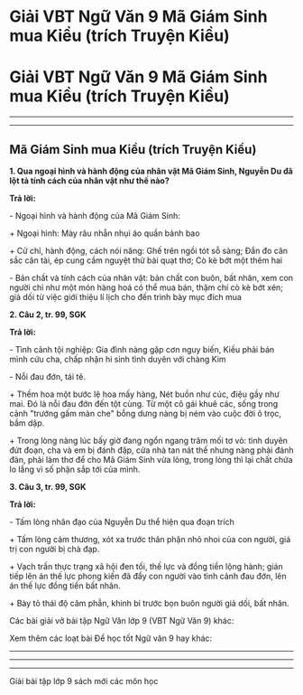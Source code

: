 # Giải VBT Ngữ Văn 9 Mã Giám Sinh mua Kiều (trích Truyện Kiều)

# Giải VBT Ngữ Văn 9 Mã Giám Sinh mua Kiều (trích Truyện Kiều)

* * *

* * *

## Mã Giám Sinh mua Kiều (trích Truyện Kiều)

**1\. Qua ngoại hình và hành động của nhân vật Mã Giám Sinh, Nguyễn Du đã lột tả tính cách của nhân vật như thế nào?**

**Trả lời:**

\- Ngoại hình và hành động của Mã Giám Sinh: 

\+ Ngoại hình: Mày râu nhẵn nhụi áo quần bảnh bao

\+ Cử chỉ, hành động, cách nói năng: Ghế trên ngồi tót sỗ sàng; Đắn đo cân sắc cân tài, ép cung cầm nguyệt thử bài quạt thơ; Cò kè bớt một thêm hai

\- Bản chất và tính cách của nhân vật: bản chất con buôn, bất nhân, xem con người chỉ như một món hàng hoá có thể mua bán, thậm chí cò kè bớt xén; giả dối từ việc giới thiệu lí lịch cho đến trình bày mục đích mua 

**2\. Câu 2, tr. 99, SGK**

**Trả lời:**

\- Tình cảnh tội nghiệp: Gia đình nàng gặp cơn nguy biến, Kiều phải bán mình cứu cha, chấp nhận hi sinh tình duyên với chàng Kim

\- Nỗi đau đớn, tái tê.

\+ Thềm hoa một bước lệ hoa mấy hàng, Nét buồn như cúc, điệu gầy như mai. Đó là nỗi đau đớn đến tột cùng. Từ một cô gái khuê các, sống trong cảnh "trướng gấm màn che" bỗng dưng nàng bị ném vào cuộc đời ô trọc, bầm dập.

\+ Trong lòng nàng lúc bấy giờ đang ngổn ngang trăm mối tơ vò: tình duyên đứt đoạn, cha và em bị đánh đập, cửa nhà tan nát thế nhưng nàng phải đánh đàn, phải làm thơ để cho Mã Giám Sinh vừa lòng, trong lòng thì lại chất chứa lo lắng vì số phận sắp tới của mình.

**3\. Câu 3, tr. 99, SGK**

**Trả lời:**

\- Tấm lòng nhân đạo của Nguyễn Du thể hiện qua đoạn trích

\+ Tấm lòng cảm thương, xót xa trước thân phận nhỏ nhoi của con người, giá trị con người bị chà đạp.

\+ Vạch trần thực trạng xã hội đen tối, thế lực và đồng tiền lộng hành; gián tiếp lên án thế lực phong kiến đã đẩy con người vào tình cảnh đau đớn, lên án thế lực đồng tiền bất nhân.

\+ Bày tỏ thái độ căm phẫn, khinh bỉ trước bọn buôn người giả dối, bất nhân.

Các bài giải vở bài tập Ngữ Văn lớp 9 (VBT Ngữ Văn 9) khác:

Xem thêm các loạt bài Để học tốt Ngữ văn 9 hay khác:

* * *

* * *

* * *

Giải bài tập lớp 9 sách mới các môn học

